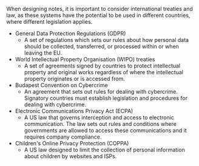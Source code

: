When designing notes, it is important to consider international treaties and law, as these systems have the potential to be used in different countries, where different legislation applies.
- General Data Protection Regulations (GDPR)
    - A set of regulations which sets our rules about how personal data should be collected, transferred, or processed within or when leaving the EU.
- World Intellectual Property Organisation (WIPO) treaties 
    - A set of agreements signed by countries to protect intellectual property and original works regardless of where the intellectual property originates or is accessed from.
- Budapest Convention on Cybercrime
    - An agreement that sets out rules for dealing with cybercrime. Signatory countries must establish legislation and procedures for dealing with cybercrime.
- Electronic Communications Privacy Act (ECPA)
    - A US law that governs interception and access to electronic communication. The law sets out rules and conditions where governments are allowed to access these communications and it requires company compliance. 
- Children's Online Privacy Protection (COPPA)
    - A US law designed to limit the collection of personal information about children by websites and ISPs. 